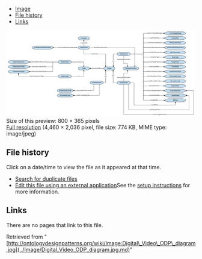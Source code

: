 * [Image](../Image/Digital_Video_ODP_diagram.jpg.md#file)
* [File history](../Image/Digital_Video_ODP_diagram.jpg.md#filehistory)
* [Links](../Image/Digital_Video_ODP_diagram.jpg.md#filelinks)

[![Image:Digital Video ODP diagram.jpg](../images/thumb/2/20/Digital_Video_ODP_diagram.jpg/800px-Digital_Video_ODP_diagram.jpg)](../images/2/20/Digital_Video_ODP_diagram.jpg)  
Size of this preview: 800 × 365 pixels  
[Full resolution](../images/2/20/Digital_Video_ODP_diagram.jpg)‎ (4,460 × 2,036 pixel, file size: 774 KB, MIME type: image/jpeg)

## File history

Click on a date/time to view the file as it appeared at that time.



  
* [Search for duplicate files](http://ontologydesignpatterns.org/wiki/Special:FileDuplicateSearch/Digital_Video_ODP_diagram.jpg "Special:FileDuplicateSearch/Digital Video ODP diagram.jpg")
* [Edit this file using an external application](http://ontologydesignpatterns.org/wiki/index.php?title=Image:Digital_Video_ODP_diagram.jpg&action=edit&externaledit=true&mode=file "Image:Digital Video ODP diagram.jpg")See the [setup instructions](http://www.mediawiki.org/wiki/Manual:External_editors "http://www.mediawiki.org/wiki/Manual:External_editors") for more information.

## Links



There are no pages that link to this file.




Retrieved from "[http://ontologydesignpatterns.org/wiki/Image:Digital\_Video\_ODP\_diagram.jpg](../Image/Digital_Video_ODP_diagram.jpg.md)"
